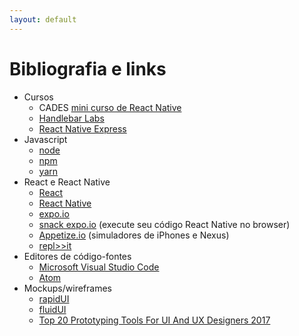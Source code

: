 ```yaml
---
layout: default
---
```


# [](#header-1) Bibliografia e links


- Cursos
  - CADES [mini curso de React Native](https://github.com/cades-ifrn/minicurso-react-native)
  - [Handlebar Labs](https://learn.handlebarlabs.com/p/react-native-basics-build-a-currency-converter)
  - [React Native Express](http://www.reactnativeexpress.com/)
- Javascript
  - [node](https://nodejs.org/)
  - [npm](https://www.npmjs.com)
  - [yarn](https://yarnpkg.com/pt-BR/)
- React e React Native
  - [React](https://reactjs.org)
  - [React Native](http://facebook.github.io/react-native/)
  - [expo.io](https://expo.io)
  - [snack expo.io](https://snack.expo.io) (execute seu código React Native no browser)
  - [Appetize.io](https://appetize.io/) (simuladores de iPhones e Nexus)
  - [repl>>it](repl.it)
- Editores de código-fontes
  - [Microsoft Visual Studio Code](https://code.visualstudio.com)
  - [Atom](https://atom.io)
- Mockups/wireframes
  - [rapidUI](https://rapidui.io/studio/)
  - [fluidUI](https://www.fluidui.com)
  - [Top 20 Prototyping Tools For UI And UX Designers 2017](https://blog.prototypr.io/top-20-prototyping-tools-for-ui-and-ux-designers-2017-46d59be0b3a9)
